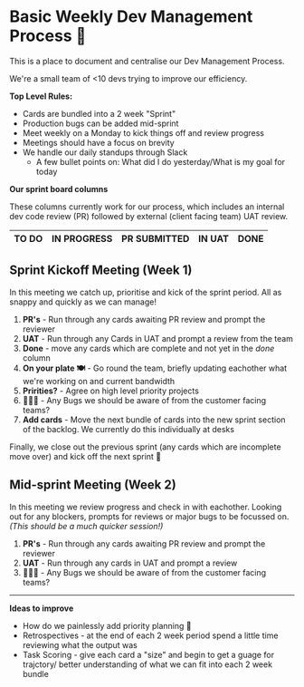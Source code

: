 # Basic Weekly Dev Management Process 🚀

This is a place to document and centralise our Dev Management Process.

We're a small team of <10 devs trying to improve our efficiency.

**Top Level Rules:**
* Cards are bundled into a 2 week "Sprint"
* Production bugs can be added mid-sprint
* Meet weekly on a Monday to kick things off and review progress
* Meetings should have a focus on brevity
* We handle our daily standups through Slack
  * A few bullet points on: What did I do yesterday/What is my goal for today

**Our sprint board columns**

These columns currently work for our process, which includes an internal dev code review (PR) followed by external (client facing team) UAT review.

TO DO | IN PROGRESS | PR SUBMITTED | IN UAT | DONE
--- | --- | --- | --- | ---

## Sprint Kickoff Meeting (Week 1)

In this meeting we catch up, prioritise and kick of the sprint period. All as snappy and quickly as we can manage!

1. **PR's** - Run through any cards awaiting PR review and prompt the reviewer
2. **UAT** - Run through any Cards in UAT and prompt a review from the team
3. **Done** - move any cards which are complete and not yet in the *done* column
4. **On your plate 🍽️** - Go round the team, briefly updating eachother what we're working on and current bandwidth
5. **Pririties?** - Agree on high level priority projects
6. 🐜🐞🐌 - Any Bugs we should be aware of from the customer facing teams?
7. **Add cards** - Move the next bundle of cards into the new sprint section of the backlog. We currently do this individually at desks

Finally, we close out the previous sprint (any cards which are incomplete move over) and kick off the next sprint 🚀

## Mid-sprint Meeting (Week 2)

In this meeting we review progress and check in with eachother. Looking out for any blockers, prompts for reviews or major bugs to be focussed on. *(This should be a much quicker session!)*

1. **PR's** - Run through any cards awaiting PR review and prompt the reviewer
2. **UAT** - Run through any cards in UAT and prompt a review
3. 🐜🐞🐌 - Any Bugs we should be aware of from the customer facing teams?

---

**Ideas to improve**
* How do we painlessly add priority planning 🤔
* Retrospectives - at the end of each 2 week period spend a little time reviewing what the output was
* Task Scoring - give each card a "size" and begin to get a guage for trajctory/ better understanding of what we can fit into each 2 week bundle